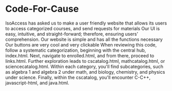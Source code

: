 # Code-For-Cause
IsoAccess has asked us to make a user friendly website that allows its users to access categorized courses, and send requests for materials Our UI is easy, intuitive, and straight-forward; therefore, ensuring users’ comprehension. Our website is simple and has all the functions necessary Our buttons are very cool and very clickable
When reviewing this code, follow a systematic categorization, beginning with the central hub, index.html. Next, navigate to enrolled.html, and from there, proceed to links.html. Further exploration leads to cscatalog.html, mathcatalog.html, or sciencecatalog.html. Within each category, you'll find subcategories, such as algebra 1 and algebra 2 under math, and biology, chemistry, and physics under science. Finally, within the cscatalog, you'll encounter C-C++, javascript-html, and java.html.
